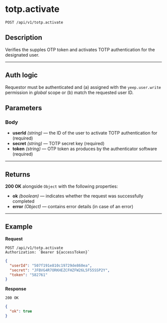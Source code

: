 # totp.activate

`POST /api/v1/totp.activate`

## Description

Verifies the supples OTP token and activates TOTP authentication for the designated user.

---

## Auth logic

Requestor must be authenticated and (a) assigned with the `yeep.user.write` permission in _global_ scope or (b) match the requested user ID.

## Parameters

### Body

- **userId** _(string)_ — the ID of the user to activate TOTP authentication for (required)
- **secret** _(string)_ — TOTP secret key (required)
- **token** _(string)_ — OTP token as produces by the authenticator software (required)

---

## Returns

**200 OK** alongside `Object` with the following properties:

- **ok** _(boolean)_ — indicates whether the request was successfully completed
- **error** _(Object)_ — contains error details (in case of an error)

---

## Example

**Request**

```
POST /api/v1/totp.activate
Authorization: `Bearer ${accessToken}`
```

```json
{
  "userId": "507f191e810c19729de860ea",
  "secret": "JFBVG4R7ORKHEZCFHZFW26L5F55SSP2Y",
  "token": "582761"
}
```

**Response**

`200 OK`

```json
{
  "ok": true
}
```
